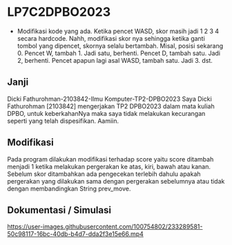 # LP7C2DPBO2023
- Modifikasi kode yang ada. Ketika pencet WASD, skor masih jadi 1 2 3 4 secara hardcode. Nahh, modifikasi skor nya sehingga ketika ganti tombol yang dipencet, skornya selalu bertambah. Misal, posisi sekarang 0. Pencet W, tambah 1. Jadi satu, berhenti. Pencet D, tambah satu. Jadi 2, berhenti. Pencet apapun lagi asal WASD, tambah satu. Jadi 3. dst.

## Janji
Dicki Fathurohman-2103842-Ilmu Komputer-TP2-DPBO2023
Saya Dicki Fathurohman [2103842] mengerjakan TP2 DPBO2023 dalam mata kuliah DPBO, untuk keberkahanNya maka saya tidak melakukan kecurangan seperti yang telah dispesifikan. Aamiin.

## Modifikasi
Pada program dilakukan modifikasi terhadap score yaitu score ditambah menjadi 1 ketika melakukan pergerakan ke atas, kiri, bawah atau kanan. Sebelum skor ditambahkan ada pengecekan terlebih dahulu apakah pergerakan yang dilakukan sama dengan pergerakan sebelumnya atau tidak dengan membandingkan String prev_move.

## Dokumentasi / Simulasi
https://user-images.githubusercontent.com/100754802/233289581-50c98117-16bc-40db-b4d7-dda2f3e15e66.mp4

